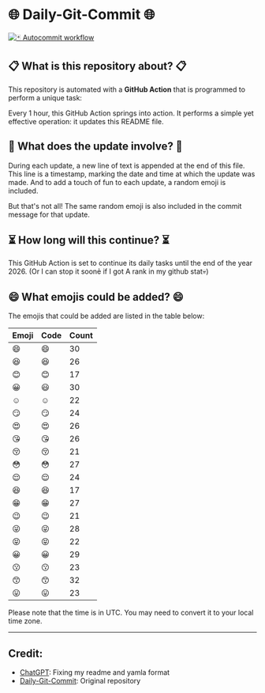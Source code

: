 # 🌐 Daily-Git-Commit 🌐

[![🃏 Autocommit workflow](https://github.com/kleqing/git-auto-commit/actions/workflows/main.yaml/badge.svg?event=check_run)](https://github.com/kleqing/git-auto-commit/actions/workflows/main.yaml)

## 📋 What is this repository about? 📋

This repository is automated with a **GitHub Action** that is programmed to perform a unique task:

Every 1 hour, this GitHub Action springs into action. It performs a simple yet effective operation: it updates this README file.

## 🔄 What does the update involve? 🔄

During each update, a new line of text is appended at the end of this file. This line is a timestamp, marking the date and time at which the update was made. And to add a touch of fun to each update, a random emoji is included.

But that's not all! The same random emoji is also included in the commit message for that update.

## ⏳ How long will this continue? ⏳

This GitHub Action is set to continue its daily tasks until the end of the year 2026. (Or I can stop it soonẻ if I got A rank in my github stat💀)

## 😄 What emojis could be added? 😄

The emojis that could be added are listed in the table below:

| Emoji | Code | Count |
| --- | --- | --- |
| 😄 | :smile: | 30 |
| 😆 | :laughing: | 26 |
| 😊 | :blush: | 17 |
| 😀 | :smiley: | 30 |
| ☺️ | :relaxed: | 22 |
| 😏 | :smirk: | 24 |
| 😍 | :heart_eyes: | 26 |
| 😘 | :kissing_heart: | 26 |
| 😚 | :kissing_closed_eyes: | 21 |
| 😳 | :flushed: | 27 |
| 😌 | :relieved: | 24 |
| 😆 | :satisfied: | 17 |
| 😁 | :grin: | 27 |
| 😉 | :wink: | 21 |
| 😜 | :stuck_out_tongue_winking_eye: | 28 |
| 😝 | :stuck_out_tongue_closed_eyes: | 22 |
| 😀 | :grinning: | 29 |
| 😗 | :kissing: | 23 |
| 😙 | :kissing_smiling_eyes: | 32 |
| 😛 | :stuck_out_tongue: | 23 |

Please note that the time is in UTC. You may need to convert it to your local time zone.

---

## Credit:

- [ChatGPT](chatgpt.com): Fixing my readme and yamla format
- [Daily-Git-Commit](https://github.com/diegomarty/daily-git-commit): Original repository

